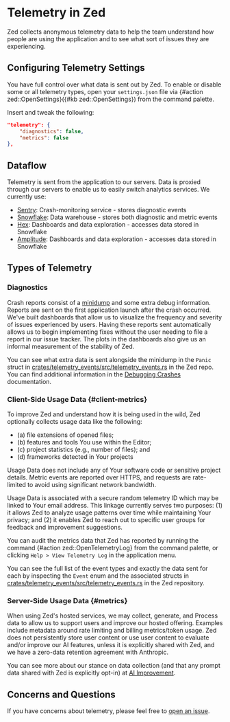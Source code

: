 # Telemetry in Zed

Zed collects anonymous telemetry data to help the team understand how people are using the application and to see what sort of issues they are experiencing.

## Configuring Telemetry Settings

You have full control over what data is sent out by Zed.
To enable or disable some or all telemetry types, open your `settings.json` file via {#action zed::OpenSettings}({#kb zed::OpenSettings}) from the command palette.

Insert and tweak the following:

```json [settings]
"telemetry": {
    "diagnostics": false,
    "metrics": false
},
```

## Dataflow

Telemetry is sent from the application to our servers. Data is proxied through our servers to enable us to easily switch analytics services. We currently use:

- [Sentry](https://sentry.io): Crash-monitoring service - stores diagnostic events
- [Snowflake](https://snowflake.com): Data warehouse - stores both diagnostic and metric events
- [Hex](https://www.hex.tech): Dashboards and data exploration - accesses data stored in Snowflake
- [Amplitude](https://www.amplitude.com): Dashboards and data exploration - accesses data stored in Snowflake

## Types of Telemetry

### Diagnostics

Crash reports consist of a [minidump](https://learn.microsoft.com/en-us/windows/win32/debug/minidump-files) and some extra debug information. Reports are sent on the first application launch after the crash occurred. We've built dashboards that allow us to visualize the frequency and severity of issues experienced by users. Having these reports sent automatically allows us to begin implementing fixes without the user needing to file a report in our issue tracker. The plots in the dashboards also give us an informal measurement of the stability of Zed.

You can see what extra data is sent alongside the minidump in the `Panic` struct in [crates/telemetry_events/src/telemetry_events.rs](https://github.com/zed-industries/zed/blob/main/crates/telemetry_events/src/telemetry_events.rs) in the Zed repo. You can find additional information in the [Debugging Crashes](./development/debugging-crashes.md) documentation.

### Client-Side Usage Data {#client-metrics}

To improve Zed and understand how it is being used in the wild, Zed optionally collects usage data like the following:

- (a) file extensions of opened files;
- (b) features and tools You use within the Editor;
- (c) project statistics (e.g., number of files); and
- (d) frameworks detected in Your projects

Usage Data does not include any of Your software code or sensitive project details. Metric events are reported over HTTPS, and requests are rate-limited to avoid using significant network bandwidth.

Usage Data is associated with a secure random telemetry ID which may be linked to Your email address. This linkage currently serves two purposes: (1) it allows Zed to analyze usage patterns over time while maintaining Your privacy; and (2) it enables Zed to reach out to specific user groups for feedback and improvement suggestions.

You can audit the metrics data that Zed has reported by running the command {#action zed::OpenTelemetryLog} from the command palette, or clicking `Help > View Telemetry Log` in the application menu.

You can see the full list of the event types and exactly the data sent for each by inspecting the `Event` enum and the associated structs in [crates/telemetry_events/src/telemetry_events.rs](https://github.com/zed-industries/zed/blob/main/crates/telemetry_events/src/telemetry_events.rs) in the Zed repository.

### Server-Side Usage Data {#metrics}

When using Zed's hosted services, we may collect, generate, and Process data to allow us to support users and improve our hosted offering. Examples include metadata around rate limiting and billing metrics/token usage. Zed does not persistently store user content or use user content to evaluate and/or improve our AI features, unless it is explicitly shared with Zed, and we have a zero-data retention agreement with Anthropic.

You can see more about our stance on data collection (and that any prompt data shared with Zed is explicitly opt-in) at [AI Improvement](./ai/ai-improvement.md).

## Concerns and Questions

If you have concerns about telemetry, please feel free to [open an issue](https://github.com/zed-industries/zed/issues/new/choose).
